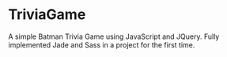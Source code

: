 # TriviaGame
A simple Batman Trivia Game using JavaScript and JQuery.
Fully implemented Jade and Sass in a project for the first time.
